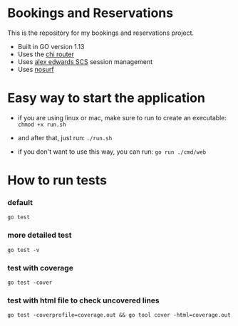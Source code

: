 # Bookings and Reservations

This is the repository for my bookings and reservations project.

- Built in GO version 1.13
- Uses the [chi router](http://github.com/go-chi/chi)
- Uses [alex edwards SCS](https://github.com/alexedwards/scs) session management
- Uses [nosurf](https://github.com/justinas/nosurf)

# Easy way to start the application
- if you are using linux or mac, make sure to run to create an executable:
`chmod +x run.sh`

- and after that, just run: `./run.sh`

- if you don't want to use this way, you can run: `go run ./cmd/web`


# How to run tests

### default
`go test`

### more detailed test
`go test -v`

### test with coverage
`go test -cover`

### test with html file to check uncovered lines
`go test -coverprofile=coverage.out && go tool cover -html=coverage.out`
